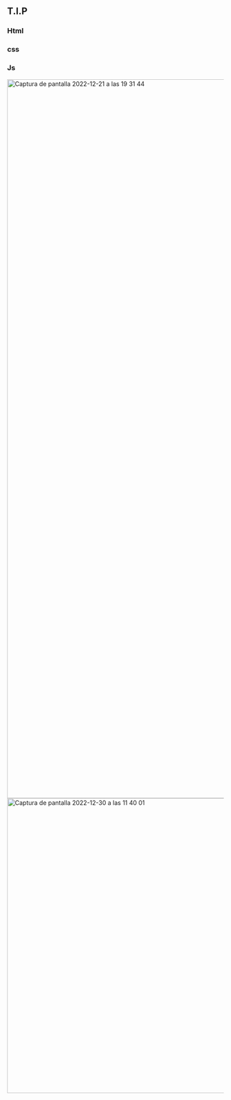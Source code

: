 ## T.I.P
### Html
### css
### Js


<img width="1672" alt="Captura de pantalla 2022-12-21 a las 19 31 44" src="https://user-images.githubusercontent.com/95493476/208978477-5886879b-44a4-422b-9414-9fce74d8062a.png">

<img width="686" alt="Captura de pantalla 2022-12-30 a las 11 40 01" src="https://user-images.githubusercontent.com/95493476/210061456-6cb5099e-a44d-4b9a-bb96-1f1ddd1b7045.png">
